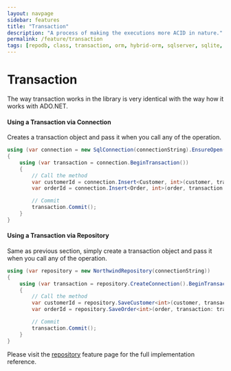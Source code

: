 ```yaml
---
layout: navpage
sidebar: features
title: "Transaction"
description: "A process of making the executions more ACID in nature."
permalink: /feature/transaction
tags: [repodb, class, transaction, orm, hybrid-orm, sqlserver, sqlite, mysql, postgresql]
---
```


# Transaction

The way transaction works in the library is very identical with the way how it works with ADO.NET.

#### Using a Transaction via Connection

Creates a transaction object and pass it when you call any of the operation.

```csharp
using (var connection = new SqlConnection(connectionString).EnsureOpen())
{
    using (var transaction = connection.BeginTransaction())
    {
        // Call the method
        var customerId = connection.Insert<Customer, int>(customer, transaction: transaction);
        var orderId = connection.Insert<Order, int>(order, transaction: transaction);

        // Commit
        transaction.Commit();
    }
}
```

#### Using a Transaction via Repository

Same as previous section, simply create a transaction object and pass it when you call any of the operation.

```csharp
using (var repository = new NorthwindRepository(connectionString))
{
    using (var transaction = repository.CreateConnection().BeginTransaction())
    {
        // Call the method
        var customerId = repository.SaveCustomer<int>(customer, transaction: transaction);
        var orderId = repository.SaveOrder<int>(order, transaction: transaction);

        // Commit
        transaction.Commit();
    }
}
```

Please visit the [repository](/feature/repositories) feature page for the full implementation reference.